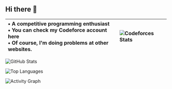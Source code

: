## Hi there 👋

• A competitive programming enthusiast<br>• You can check my Codeforce account here<br>• Of course, I'm doing problems at other websites. | ![Codeforces Stats](https://codeforces-readme-stats.vercel.app/api/card?username=Maeda.anHiep&theme=tokyonight&force_username=true) 
:---|:---

<img
    src="https://github-readme-stats.vercel.app/api?username=anHiep&theme=tokyonight&hide_border=false&include_all_commits=true&count_private=false&custom_title=anHiep's&nbsp;GitHub&nbsp;stats" 
    alt="GitHub Stats"
/>

<img 
    src="https://github-readme-stats.vercel.app/api/top-langs/?username=anHiep&theme=tokyonight&hide_border=false&include_all_commits=true&count_private=false&layout=compact" 
    alt="Top Languages"
/>

<img 
    src="https://github-readme-activity-graph.vercel.app/graph?username=anHiep&theme=tokyo-night&custom_title=anHiep's&nbsp;Contribution" 
    alt="Activity Graph"
/>

